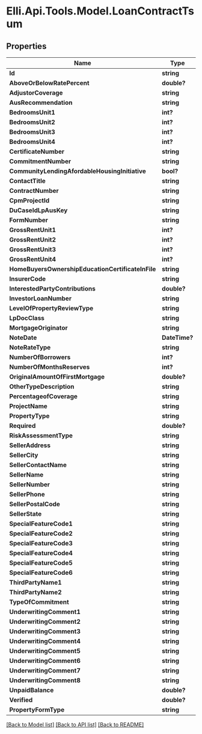 # Elli.Api.Tools.Model.LoanContractTsum
## Properties

Name | Type | Description | Notes
------------ | ------------- | ------------- | -------------
**Id** | **string** |  | [optional] 
**AboveOrBelowRatePercent** | **double?** |  | [optional] 
**AdjustorCoverage** | **string** |  | [optional] 
**AusRecommendation** | **string** |  | [optional] 
**BedroomsUnit1** | **int?** |  | [optional] 
**BedroomsUnit2** | **int?** |  | [optional] 
**BedroomsUnit3** | **int?** |  | [optional] 
**BedroomsUnit4** | **int?** |  | [optional] 
**CertificateNumber** | **string** |  | [optional] 
**CommitmentNumber** | **string** |  | [optional] 
**CommunityLendingAfordableHousingInitiative** | **bool?** |  | [optional] 
**ContactTitle** | **string** |  | [optional] 
**ContractNumber** | **string** |  | [optional] 
**CpmProjectId** | **string** |  | [optional] 
**DuCaseIdLpAusKey** | **string** |  | [optional] 
**FormNumber** | **string** |  | [optional] 
**GrossRentUnit1** | **int?** |  | [optional] 
**GrossRentUnit2** | **int?** |  | [optional] 
**GrossRentUnit3** | **int?** |  | [optional] 
**GrossRentUnit4** | **int?** |  | [optional] 
**HomeBuyersOwnershipEducationCertificateInFile** | **string** |  | [optional] 
**InsurerCode** | **string** |  | [optional] 
**InterestedPartyContributions** | **double?** |  | [optional] 
**InvestorLoanNumber** | **string** |  | [optional] 
**LevelOfPropertyReviewType** | **string** |  | [optional] 
**LpDocClass** | **string** |  | [optional] 
**MortgageOriginator** | **string** |  | [optional] 
**NoteDate** | **DateTime?** |  | [optional] 
**NoteRateType** | **string** |  | [optional] 
**NumberOfBorrowers** | **int?** |  | [optional] 
**NumberOfMonthsReserves** | **int?** |  | [optional] 
**OriginalAmountOfFirstMortgage** | **double?** |  | [optional] 
**OtherTypeDescription** | **string** |  | [optional] 
**PercentageofCoverage** | **string** |  | [optional] 
**ProjectName** | **string** |  | [optional] 
**PropertyType** | **string** |  | [optional] 
**Required** | **double?** |  | [optional] 
**RiskAssessmentType** | **string** |  | [optional] 
**SellerAddress** | **string** |  | [optional] 
**SellerCity** | **string** |  | [optional] 
**SellerContactName** | **string** |  | [optional] 
**SellerName** | **string** |  | [optional] 
**SellerNumber** | **string** |  | [optional] 
**SellerPhone** | **string** |  | [optional] 
**SellerPostalCode** | **string** |  | [optional] 
**SellerState** | **string** |  | [optional] 
**SpecialFeatureCode1** | **string** |  | [optional] 
**SpecialFeatureCode2** | **string** |  | [optional] 
**SpecialFeatureCode3** | **string** |  | [optional] 
**SpecialFeatureCode4** | **string** |  | [optional] 
**SpecialFeatureCode5** | **string** |  | [optional] 
**SpecialFeatureCode6** | **string** |  | [optional] 
**ThirdPartyName1** | **string** |  | [optional] 
**ThirdPartyName2** | **string** |  | [optional] 
**TypeOfCommitment** | **string** |  | [optional] 
**UnderwritingComment1** | **string** |  | [optional] 
**UnderwritingComment2** | **string** |  | [optional] 
**UnderwritingComment3** | **string** |  | [optional] 
**UnderwritingComment4** | **string** |  | [optional] 
**UnderwritingComment5** | **string** |  | [optional] 
**UnderwritingComment6** | **string** |  | [optional] 
**UnderwritingComment7** | **string** |  | [optional] 
**UnderwritingComment8** | **string** |  | [optional] 
**UnpaidBalance** | **double?** |  | [optional] 
**Verified** | **double?** |  | [optional] 
**PropertyFormType** | **string** |  | [optional] 

[[Back to Model list]](../README.md#documentation-for-models) [[Back to API list]](../README.md#documentation-for-api-endpoints) [[Back to README]](../README.md)

